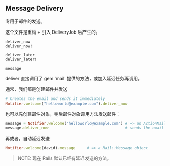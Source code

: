 ## Message Delivery

专用于邮件的发送。

这个文件是重构 + 引入 DeliveryJob 后产生的。

```
deliver_now
deliver_now!

deliver_later
deliver_later!

message
```

deliver 直接调用了 gem 'mail' 提供的方法，或加入延迟任务再调用。

通常，我们都是创建邮件并发送

```ruby
# Creates the email and sends it immediately
Notifier.welcome("helloworld@example.com").deliver_now
```

也可以先创建邮件对象，稍后邮件对象调用方法发送邮件：

```ruby
message = Notifier.welcome("helloworld@example.com") # => an ActionMailer::MessageDeliver object
message.deliver_now                                  # sends the email
```

再或者，自动延迟发送

```ruby
Notifier.welcome(david).message     # => a Mail::Message object
```

> NOTE: 现在 Rails 默认已经有延迟发送的方法。
